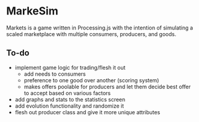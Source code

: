 # MarkeSim

Markets is a game written in Processing.js with the intention of simulating a scaled marketplace with multiple consumers, producers, and goods.


## To-do
- implement game logic for trading/flesh it out
  - add needs to consumers
  - preference to one good over another (scoring system)
  - makes offers poolable for producers and let them decide best offer to accept based on various factors
- add graphs and stats to the statistics screen
- add evolution functionality and randomize it
- flesh out producer class and give it more unique attributes
  